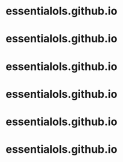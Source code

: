 # essentialols.github.io
# essentialols.github.io
# essentialols.github.io
# essentialols.github.io
# essentialols.github.io
# essentialols.github.io

